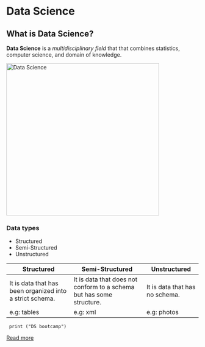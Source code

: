 # Data Science
## What is Data Science?
**Data Science** is a *multidisciplinary field* that that combines statistics, computer science, and domain of knowledge.

<img  width="400" height="400" alt="Data Science" src="DS.png" />

### Data types
- Structured
- Semi-Structured
- Unstructured

| Structured | Semi-Structured | Unstructured |
| ----------- | ----------- | ----------- |
| It is data that has been organized into a strict schema.| It is data that does not conform to a schema but has some structure.| It is data that has no schema. |
| e.g: tables   | e.g: xml  | e.g: photos |

```{python}
 print ("DS bootcamp") 
 ```

[Read more](https://en.wikipedia.org/wiki/Data_science%E2%80%9D)

